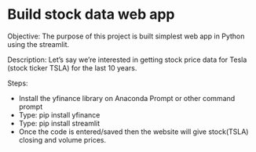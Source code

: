 # Build stock data web app 

Objective:
The purpose of this project is built simplest web app in Python using the streamlit. 

Description:
Let’s say we’re interested in getting stock price data for Tesla (stock ticker TSLA) for the last 10 years.

Steps:
- Install the yfinance library on Anaconda Prompt or other command prompt 
- Type: pip install yfinance
- Type: pip install streamlit
- Once the code is entered/saved then the website will give stock(TSLA) closing and volume prices.

